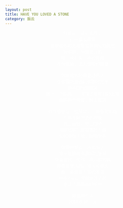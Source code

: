 ```yaml
---
layout: post
title: HAVE YOU LOVED A STONE
category: 振云
---
```


<center><font color="#fff">
你爱过一块石头吗？ <br>
在一幅油画里 <br>
莫奈给你的光和影显得稠乱而忧伤 <br>
我相信，你是爱过的 <br>
有一块石头一样的男孩 <br>
在你面前，沉入傍晚的荷塘 <br>
 <br>
你年轻的时候爱过吗？ <br>
在微露的湿透的裤脚时光里 <br>
你从田地里回来 <br>
画上一个姑娘，一顶帽子和弯曲的太阳 <br>
敲碎两个鸡蛋，抹上蛋清 <br>
 <br>
你可否爱过一粒沙尘，一条昏沉的路 <br>
在你开始年迈的时候 <br>
抱上吉他，带上帽子 <br>
唱歌给欢乐而寂寞的人群 <br>
你的喉咙干哑，眼睛明亮 <br>
 <br>
你曾经爱过一片风吗？ <br>
像无数被雨水激起的涟漪 <br>
你看着他，忧伤，欢乐和苦痛 <br>
你看着他闪亮，暗淡和熄灭 <br>
像一条渐渐干涸的溪流 <br>
一不小心，你就走过了他 <br>
走过了最美丽的岁月 <br>
 <br>
献给四个人 <br>
2014.6.30上沙 <br>
<br>
</font>
</center>
